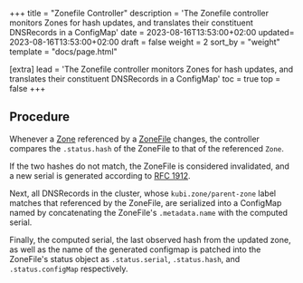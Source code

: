 +++
title = "Zonefile Controller"
description = 'The Zonefile controller monitors Zones for hash updates, and translates their constituent DNSRecords in a ConfigMap'
date = 2023-08-16T13:53:00+02:00
updated= 2023-08-16T13:53:00+02:00
draft = false
weight = 2
sort_by = "weight"
template = "docs/page.html"

[extra]
lead = 'The Zonefile controller monitors Zones for hash updates, and translates their constituent DNSRecords in a ConfigMap'
toc = true
top = false
+++

## Procedure

Whenever a [Zone](@/docs/custom-resources/zone.md) referenced by a [ZoneFile](@/docs/custom-resources/zonefile.md) changes,
the controller compares the `.status.hash` of the ZoneFile to that of the referenced `Zone`.

If the two hashes do not match, the ZoneFile is considered invalidated, and a new serial is generated according to
[RFC 1912](https://datatracker.ietf.org/doc/html/rfc1912#section-2.2).
 
Next, all DNSRecords in the cluster, whose `kubi.zone/parent-zone` label matches that referenced by the ZoneFile, are 
serialized into a ConfigMap named by concatenating the ZoneFile's `.metadata.name` with the computed serial.

Finally, the computed serial, the last observed hash from the updated zone, as well as the name of the generated configmap
is patched into the ZoneFile's status object as `.status.serial`, `.status.hash`, and `.status.configMap` respectively.
